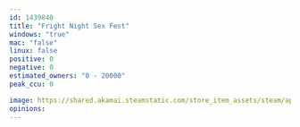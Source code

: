 ```yaml
---
id: 1439840
title: "Fright Night Sex Fest"
windows: "true"
mac: "false"
linux: false
positive: 0
negative: 0
estimated_owners: "0 - 20000"
peak_ccu: 0

image: https://shared.akamai.steamstatic.com/store_item_assets/steam/apps/1439840/header.jpg?t=1671649415
opinions:
---
```

